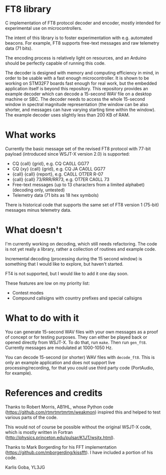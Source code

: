 # FT8 library 

C implementation of FT8 protocol decoder and encoder, mostly intended for experimental use on microcontrollers.

The intent of this library is to foster experimentation with e.g. automated beacons. For example, FT8 supports free-text messages and raw telemetry data (71 bits).

The encoding process is relatively light on resources, and an Arduino should be perfectly capable of running this code.

The decoder is designed with memory and computing efficiency in mind, in order to be usable with a fast enough microcontroller. It is shown to be working on STM32F7 boards fast enough for real work, but the embedded application itself is beyond this repository. This repository provides an example decoder which can decode a 15-second WAV file on a desktop machine or SBC. The decoder needs to access the whole 15-second window in spectral magnitude representation (the window can be also shorter, and messages can have varying starting time within the window). The example decoder uses slightly less than 200 KB of RAM. 

# What works

Currently the basic message set of the revised FT8 protocol with 77-bit payload (introduced since WSJT-X version 2.0) is supported:
* CQ {call} {grid}, e.g. CQ CA0LL GG77
* CQ {xy} {call} {grid}, e.g. CQ JA CA0LL GG77
* {call} {call} {report}, e.g. CA0LL OT7ER R-07
* {call} {call} 73/RRR/RR73, e.g. OT7ER CA0LL 73
* Free-text messages (up to 13 characters from a limited alphabet) (decoding only, untested)
* Telemetry data (71 bits as 18 hex symbols)

There is historical code that supports the same set of FT8 version 1 (75-bit) messages minus telemetry data.

# What doesn't

I'm currently working on decoding, which still needs refactoring. The code is not yet really a library, rather a collection of routines and example code.

Incremental decoding (processing during the 15 second window) is something that I would like to explore, but haven't started.

FT4 is not supported, but I would like to add it one day soon.

These features are low on my priority list:
* Contest modes
* Compound callsigns with country prefixes and special callsigns

# What to do with it

You can generate 15-second WAV files with your own messages as a proof of concept or for testing purposes. They can either be played back or opened directly from WSJT-X. To do that, run ```make```. Then run ```gen_ft8```. Currently messages are modulated at 1000-1050 Hz.

You can decode 15-second (or shorter) WAV files with ```decode_ft8```. This is only an example application and does not support live processing/recording, for that you could use third party code (PortAudio, for example).

# References and credits

Thanks to Robert Morris, AB1HL, whose Python code (https://github.com/rtmrtmrtmrtm/weakmon) inspired this and helped to test various parts of the code.

This would not of course be possible without the original WSJT-X code, which is mostly written in Fortran (http://physics.princeton.edu/pulsar/K1JT/wsjtx.html).

Thanks to Mark Borgerding for his FFT implementation (https://github.com/mborgerding/kissfft). I have included a portion of his code.

Karlis Goba,
YL3JG
